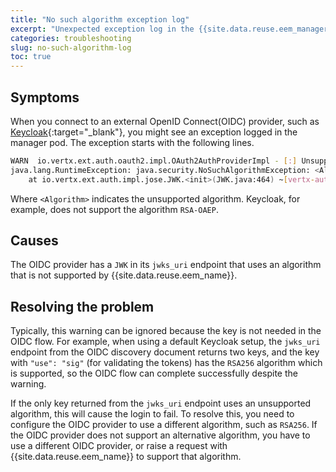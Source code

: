 ```yaml
---
title: "No such algorithm exception log"
excerpt: "Unexpected exception log in the {{site.data.reuse.eem_manager}} pod, indicating an algorithm is missing."
categories: troubleshooting
slug: no-such-algorithm-log
toc: true
---
```


## Symptoms

When you connect to an external OpenID Connect(OIDC) provider, such as [Keycloak](https://www.keycloak.org/){:target="_blank"}, you might see an exception logged in the manager pod. The exception starts with the following lines.

```sh
WARN  io.vertx.ext.auth.oauth2.impl.OAuth2AuthProviderImpl - [:] Unsupported JWK
java.lang.RuntimeException: java.security.NoSuchAlgorithmException: <Algorithm>
    at io.vertx.ext.auth.impl.jose.JWK.<init>(JWK.java:464) ~[vertx-auth-common-4.4.1.jar:4.4.1]
```

Where `<Algorithm>` indicates the unsupported algorithm. Keycloak, for example, does not support the algorithm `RSA-OAEP`. 

## Causes

The OIDC provider has a `JWK` in its `jwks_uri` endpoint that uses an algorithm that is not supported by {{site.data.reuse.eem_name}}.

## Resolving the problem

Typically, this warning can be ignored because the key is not needed in the OIDC flow. For example, when using a default Keycloak setup, the `jwks_uri` endpoint from the OIDC discovery document returns two keys, and the key with `"use": "sig"` (for validating the tokens) has the `RSA256` algorithm which is supported, so the OIDC flow can complete successfully despite the warning.

If the only key returned from the `jwks_uri` endpoint uses an unsupported algorithm, this will cause the login to fail. To resolve this, you need to configure the OIDC provider to use a different algorithm, such as `RSA256`. If the OIDC provider does not support an alternative algorithm, you have to use a different OIDC provider, or raise a request with {{site.data.reuse.eem_name}} to support that algorithm.